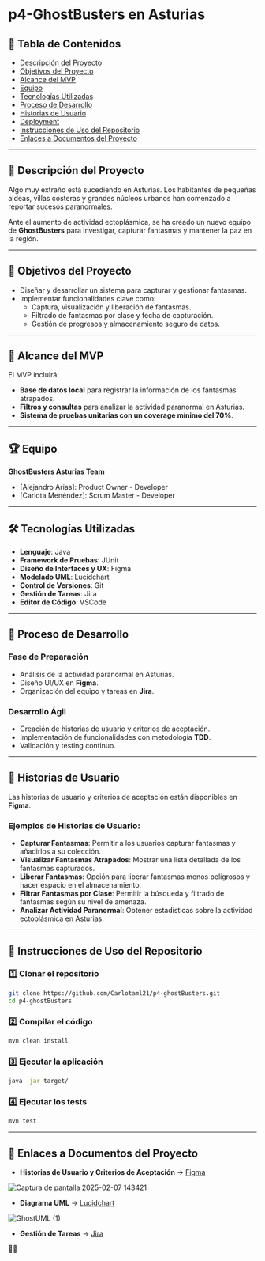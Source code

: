 # p4-GhostBusters en Asturias

## 📜 Tabla de Contenidos
- [Descripción del Proyecto](#descripción-del-proyecto)
- [Objetivos del Proyecto](#objetivos-del-proyecto)
- [Alcance del MVP](#alcance-del-mvp)
- [Equipo](#equipo)
- [Tecnologías Utilizadas](#tecnologías-utilizadas)
- [Proceso de Desarrollo](#proceso-de-desarrollo)
- [Historias de Usuario](#historias-de-usuario)
- [Deployment](#deployment)
- [Instrucciones de Uso del Repositorio](#instrucciones-de-uso-del-repositorio)
- [Enlaces a Documentos del Proyecto](#enlaces-a-documentos-del-proyecto)

---

## 📖 Descripción del Proyecto
Algo muy extraño está sucediendo en Asturias. Los habitantes de pequeñas aldeas, villas costeras y grandes núcleos urbanos han comenzado a reportar sucesos paranormales.

Ante el aumento de actividad ectoplásmica, se ha creado un nuevo equipo de **GhostBusters** para investigar, capturar fantasmas y mantener la paz en la región.


---

## 🎯 Objetivos del Proyecto
- Diseñar y desarrollar un sistema para capturar y gestionar fantasmas.
- Implementar funcionalidades clave como:
  - Captura, visualización y liberación de fantasmas.
  - Filtrado de fantasmas por clase y fecha de capturación.
  - Gestión de progresos y almacenamiento seguro de datos.

---

## 📌 Alcance del MVP
El MVP incluirá:
- **Base de datos local** para registrar la información de los fantasmas atrapados.
- **Filtros y consultas** para analizar la actividad paranormal en Asturias.
- **Sistema de pruebas unitarias con un coverage mínimo del 70%**.

---

## 🏆 Equipo
**GhostBusters Asturias Team**
- [Alejandro Arias]: Product Owner - Developer
- [Carlota Menéndez]: Scrum Master - Developer

---

## 🛠 Tecnologías Utilizadas
- **Lenguaje**: Java
- **Framework de Pruebas**: JUnit
- **Diseño de Interfaces y UX**: Figma
- **Modelado UML**: Lucidchart
- **Control de Versiones**: Git
- **Gestión de Tareas**: Jira
- **Editor de Código**: VSCode

---

## 🔄 Proceso de Desarrollo
### **Fase de Preparación**
- Análisis de la actividad paranormal en Asturias.
- Diseño UI/UX en **Figma**.
- Organización del equipo y tareas en **Jira**.

### **Desarrollo Ágil**
- Creación de historias de usuario y criterios de aceptación.
- Implementación de funcionalidades con metodología **TDD**.
- Validación y testing continuo.

---

## 📌 Historias de Usuario
Las historias de usuario y criterios de aceptación están disponibles en **Figma**.

### **Ejemplos de Historias de Usuario:**
- **Capturar Fantasmas**: Permitir a los usuarios capturar fantasmas y añadirlos a su colección.
- **Visualizar Fantasmas Atrapados**: Mostrar una lista detallada de los fantasmas capturados.
- **Liberar Fantasmas**: Opción para liberar fantasmas menos peligrosos y hacer espacio en el almacenamiento.
- **Filtrar Fantasmas por Clase**: Permitir la búsqueda y filtrado de fantasmas según su nivel de amenaza.
- **Analizar Actividad Paranormal**: Obtener estadísticas sobre la actividad ectoplásmica en Asturias.

---

## 📂 Instrucciones de Uso del Repositorio
### **1️⃣ Clonar el repositorio**
```bash
git clone https://github.com/Carlotaml21/p4-ghostBusters.git
cd p4-ghostBusters
```

### **2️⃣ Compilar el código**
```bash
mvn clean install 
```

### **3️⃣ Ejecutar la aplicación**
```bash
java -jar target/
```

### **4️⃣ Ejecutar los tests**
```bash
mvn test
```

---

## 📎 Enlaces a Documentos del Proyecto
- **Historias de Usuario y Criterios de Aceptación** → [Figma](https://www.figma.com/design/BAaNqURPQTwBuHN8jbn0o7/Ghostbusters?node-id=0-1&p=f&t=7PRdIAvtmc2GvleF-0)

![Captura de pantalla 2025-02-07 143421](https://github.com/user-attachments/assets/f3a05842-cd0a-4cb3-8a15-f1a10fde6cea)

- **Diagrama UML** → [Lucidchart](https://lucid.app/lucidchart/a97f227f-44a0-4fc9-bba9-a82adaf8f7c7/edit?existing=1&docId=a97f227f-44a0-4fc9-bba9-a82adaf8f7c7&shared=true&invitationId=inv_c0aa69aa-fcde-44af-86e0-c56d49aafb2f&page=0_0#)


![GhostUML (1)](https://github.com/user-attachments/assets/a5409160-857f-467e-85ca-a394969c417e)


- **Gestión de Tareas** → [Jira](https://carlotaml21.atlassian.net/jira/core/projects/PG/board)

👻🔥

